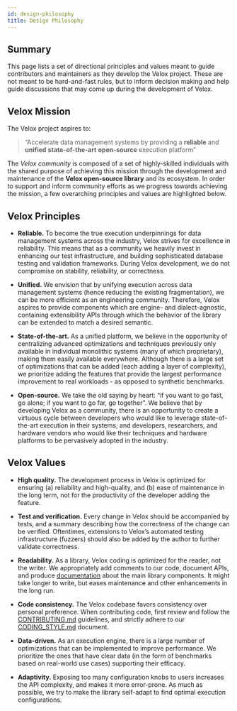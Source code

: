 ```yaml
---
id: design-philosophy
title: Design Philosophy
---
```


## Summary

This page lists a set of directional principles and values meant to guide
contributors and maintainers as they develop the Velox project. These are not
meant to be hard-and-fast rules, but to inform decision making and help guide
discussions that may come up during the development of Velox.

## Velox Mission

The Velox project aspires to:

> “Accelerate data management systems by providing a **reliable** and
> **unified** **state-of-the-art** **open-source** execution platform”

The *Velox community* is composed of a set of highly-skilled individuals with the
shared purpose of achieving this mission through the development and
maintenance of the **Velox open-source library** and its ecosystem. In order to
support and inform community efforts as we progress towards achieving the
mission, a few overarching principles and values are highlighted below.

## Velox Principles

* **Reliable.** To become the true execution underpinnings for data management
  systems across the industry, Velox strives for excellence in reliability.
  This means that as a community we heavily invest in enhancing our test
  infrastructure, and building sophisticated database testing and validation
  frameworks. During Velox development, we do not compromise on stability,
  reliability, or correctness.

* **Unified.** We envision that by unifying execution across data management
  systems (hence reducing the existing fragmentation), we can be more efficient
  as an engineering community. Therefore, Velox aspires to provide components
  which are engine- and dialect-agnostic, containing extensibility APIs through
  which the behavior of the library can be extended to match a desired
  semantic.

* **State-of-the-art.** As a unified platform, we believe in the opportunity of
  centralizing advanced optimizations and techniques previously only available
  in individual monolithic systems (many of which proprietary), making them
  easily available everywhere. Although there is a large set of optimizations
  that can be added (each adding a layer of complexity), we prioritize adding
  the features that provide the largest performance improvement to real
  workloads - as opposed to synthetic benchmarks.

* **Open-source.** We take the old saying by heart: “if you want to go fast, go
  alone; if you want to go far, go together”. We believe that by developing
  Velox as a community, there is an opportunity to create a virtuous cycle
  between developers who would like to leverage state-of-the-art execution in
  their systems; and developers, researchers, and hardware vendors who would
  like their techniques and hardware platforms to be pervasively adopted in the
  industry.

## Velox Values

* **High quality.** The development process in Velox is optimized for ensuring
  (a) reliability and high-quality, and (b) ease of maintenance in the long
  term, not for the productivity of the developer adding the feature.

* **Test and verification.** Every change in Velox should be accompanied by
  tests, and a summary describing how the correctness of the change can be
  verified. Oftentimes, extensions to Velox’s automated testing infrastructure
  (fuzzers) should also be added by the author to further validate correctness.

* **Readability.** As a library, Velox coding is optimized for the reader, not
  the writer. We appropriately add comments to our code, document APIs, and
  produce [documentation](https://facebookincubator.github.io/velox/) about the
  main library components. It might take longer to write, but eases maintenance
  and other enhancements in the long run.

* **Code consistency.** The Velox codebase favors consistency over personal
  preference. When contributing code, first review and follow the
  [CONTRIBUTING.md](https://github.com/facebookincubator/velox/blob/main/CONTRIBUTING.md)
  guidelines, and strictly adhere to our
  [CODING_STYLE.md](https://github.com/facebookincubator/velox/blob/main/CODING_STYLE.md)
  document.

* **Data-driven.** As an execution engine, there is a large number of
  optimizations that can be implemented to improve performance. We prioritize
  the ones that have clear data (in the form of benchmarks based on real-world
  use cases) supporting their efficacy.

* **Adaptivity.** Exposing too many configuration knobs to users increases the
  API complexity, and makes it more error-prone. As much as possible, we try to
  make the library self-adapt to find optimal execution configurations.

